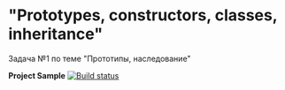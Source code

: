 # "Prototypes, constructors, classes, inheritance"
Задача №1 по теме "Прототипы, наследование"  
  
**Project Sample** [![Build status](https://ci.appveyor.com/api/projects/status/c9xol6gvilw9d26v?svg=true)](https://ci.appveyor.com/project/Gronik4/classes-inheritance-1)
